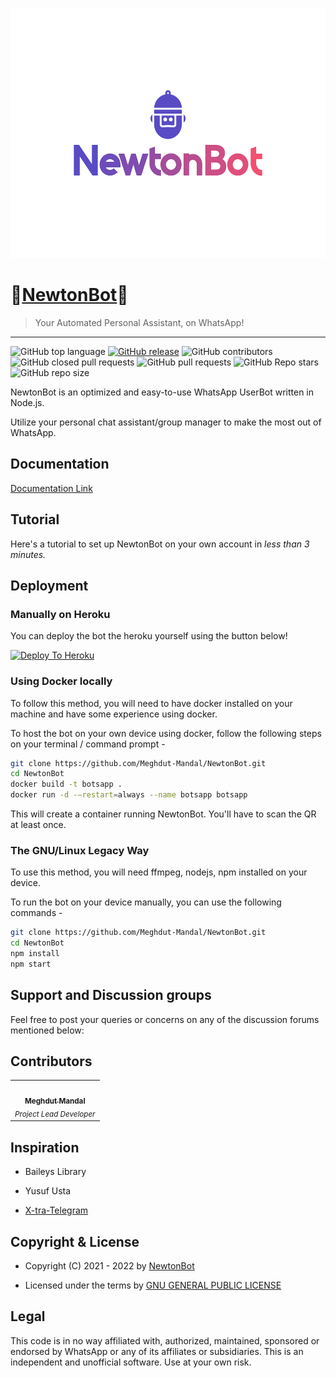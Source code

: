 <p align="center">
  <img src="images/NewtonBot_Logo.svg" height="400px"/>
</p>


# 💠[NewtonBot](https://github.com/Meghdut-Mandal/NewtonBot)💠
> Your Automated Personal Assistant, on WhatsApp!
---
![GitHub top language](https://img.shields.io/github/languages/top/Meghdut-Mandal/NewtonBot) [![GitHub release](https://img.shields.io/github/release/Meghdut-Mandal/NewtonBot.svg)](https://github.com/bkimminich/juice-shop/releases/latest)
 ![GitHub contributors](https://img.shields.io/github/contributors/Meghdut-Mandal/NewtonBot) ![GitHub closed pull requests](https://img.shields.io/github/issues-pr-closed/NewtonBotOfficial/NewtonBot) ![GitHub pull requests](https://img.shields.io/github/issues-pr-raw/NewtonBotOfficial/NewtonBot) ![GitHub Repo stars](https://img.shields.io/github/stars/NewtonBotOfficial/NewtonBot?style=social) ![GitHub repo size](https://img.shields.io/github/repo-size/NewtonBotOfficial/NewtonBot)

NewtonBot is an optimized and easy-to-use WhatsApp UserBot written in Node.js.

Utilize your personal chat assistant/group manager to make the most out of WhatsApp.   


## Documentation

[Documentation Link](https://github.com/Meghdut-Mandal/NewtonBot)

 
## Tutorial

Here's a tutorial to set up NewtonBot on your own account in *less than 3 minutes.*


## Deployment


### Manually on Heroku

You can deploy the bot the heroku yourself using the button below!

[![Deploy To Heroku](https://www.herokucdn.com/deploy/button.svg)](https://dashboard.heroku.com/new?button-url=https%3A%2F%2Fgithub.com%2FNewtonBotOfficial%2FNewtonBot%2Ftree%2Fmain&template=https%3A%2F%2Fgithub.com%2FNewtonBotOfficial%2FNewtonBot%2Ftree%2Fmainhttps://dashboard.heroku.com/new?button-url=https%3A%2F%2Fgithub.com%2FNewtonBotOfficial%2FNewtonBot%2Ftree%2Fmain&template=https%3A%2F%2Fgithub.com%2FNewtonBotOfficial%2FNewtonBot%2Ftree%2Fmain)

### Using Docker locally

To follow this method, you will need to have docker installed on your machine and have some experience using docker.

To host the bot on your own device using docker, follow the following steps on your terminal / command prompt -

```bash
git clone https://github.com/Meghdut-Mandal/NewtonBot.git
cd NewtonBot
docker build -t botsapp .
docker run -d -–restart=always --name botsapp botsapp
```

This will create a container running NewtonBot. You'll have to scan the QR at least once.

### The GNU/Linux Legacy Way

To use this method, you will need ffmpeg, nodejs, npm installed on your device.

To run the bot on your device manually, you can use the following commands -

```bash
git clone https://github.com/Meghdut-Mandal/NewtonBot.git
cd NewtonBot
npm install
npm start
```


## Support and Discussion groups

Feel free to post your queries or concerns on any of the discussion forums mentioned below:



## Contributors

<!-- ALL-CONTRIBUTORS-LIST:START - Do not remove or modify this section -->
<!-- prettier-ignore-start -->
<!-- markdownlint-disable -->
<table>
  <tr>
    <td align="center"><a href="https://github.com/Meghdut-Mandal"><img src="https://avatars.githubusercontent.com/u/39855414?v=4?s=100" width="100px;" alt=""/><br /><sub><b>Meghdut Mandal</b></sub></a><br /><sub><i>Project Lead Developer</i></sub></td>
 </tr>
</table>

<!-- markdownlint-restore -->
<!-- prettier-ignore-end -->

<!-- ALL-CONTRIBUTORS-LIST:END -->


## Inspiration

- Baileys Library

- Yusuf Usta 

- [X-tra-Telegram](https://github.com/Prince-Mendiratta/X-tra-Telegram)

## Copyright & License
- Copyright (C) 2021 - 2022 by [NewtonBot](https://github.com/Meghdut-Mandal/NewtonBot)

- Licensed under the terms by [GNU GENERAL PUBLIC LICENSE](https://github.com/Meghdut-Mandal/NewtonBot/blob/master/LICENSE)

## Legal
This code is in no way affiliated with, authorized, maintained, sponsored or endorsed by WhatsApp or any of its affiliates or subsidiaries. This is an independent and unofficial software. Use at your own risk.